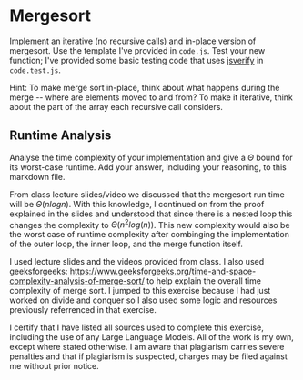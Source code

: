 # Mergesort

Implement an iterative (no recursive calls) and in-place version of mergesort.
Use the template I've provided in `code.js`. Test your new function; I've
provided some basic testing code that uses
[jsverify](https://jsverify.github.io/) in `code.test.js`.

Hint: To make merge sort in-place, think about what happens during the merge --
where are elements moved to and from? To make it iterative, think about the
part of the array each recursive call considers.

## Runtime Analysis

Analyse the time complexity of your implementation and give a $\Theta$ bound for
its worst-case runtime. Add your answer, including your reasoning, to this
markdown file.

From class lecture slides/video we discussed that the mergesort run time will be $\Theta(nlogn)$. With this knowledge, I continued on from the proof explained in the slides and understood that since there is a nested loop this changes the complexity to $\Theta(n^2 log(n))$. This new complexity would also be the worst case of runtime complexity after combinging the implementation of the outer loop, the inner loop, and the merge function itself. 

I used lecture slides and the videos provided from class. I also used geeksforgeeks: https://www.geeksforgeeks.org/time-and-space-complexity-analysis-of-merge-sort/ to help explain the overall time complexity of merge sort. I jumped to this exercise because I had just worked on divide and conquer so I also used some logic and resources previously referrenced in that exercise.

I certify that I have listed all sources used to complete this exercise, including the use
of any Large Language Models. All of the work is my own, except where stated
otherwise. I am aware that plagiarism carries severe penalties and that if plagiarism is
suspected, charges may be filed against me without prior notice.
